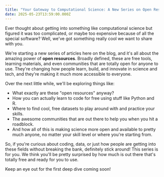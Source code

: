 ```yaml
---
title: "Your Gateway to Computational Science: A New Series on Open Resources"
date: 2025-05-23T13:59:00.000Z
---
```

Ever thought about getting into something like computational science but figured it was too complicated, or maybe too expensive because of all the special software? Well, we've got something really cool we want to share with you.

We're starting a new series of articles here on the blog, and it's all about the amazing power of **open resources**. Broadly defined, these are free tools, learning materials, and even communities that are totally open for anyone to use. They're changing how people learn, build, and innovate in science and tech, and they're making it much more accessible to everyone.

Over the next little while, we'll be exploring things like:

*   What exactly are these "open resources" anyway?
*   How you can actually learn to code for free using stuff like Python and R.
*   Where to find cool, free datasets to play around with and practice your skills.
*   The awesome communities that are out there to help you when you hit a roadblock.
*   And how all of this is making science more open and available to pretty much anyone, no matter your skill level or where you're starting from.

So, if you're curious about coding, data, or just how people are getting into these fields without breaking the bank, definitely stick around! This series is for you. We think you'll be pretty surprised by how much is out there that's totally free and ready for you to use.

Keep an eye out for the first deep dive coming soon!

